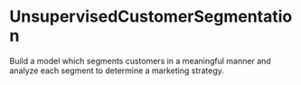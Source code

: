# UnsupervisedCustomerSegmentation
Build a model which segments customers in a meaningful manner and analyze each segment to determine a marketing strategy.
